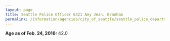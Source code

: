 ```yaml
---
layout: page
title: Seattle Police Officer 6321 Amy Jean. Branham
permalink: /information/agencies/city_of_seattle/seattle_police_department/copbook/6321/
---
```


**Age as of Feb. 24, 2016:** 42.0
